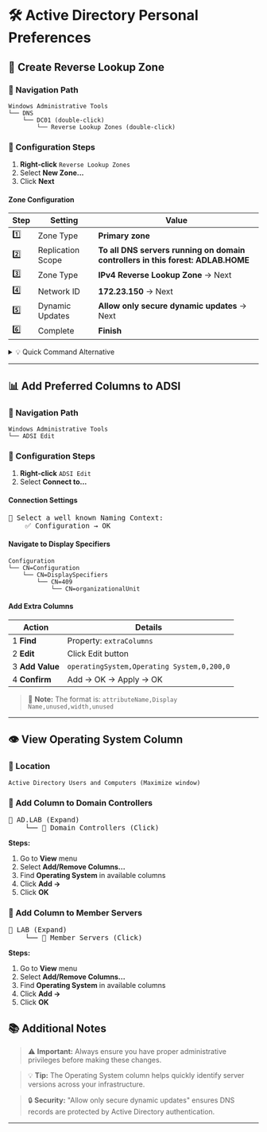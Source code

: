 # 🛠️ Active Directory Personal Preferences

## 🔄 Create Reverse Lookup Zone

### 📍 Navigation Path
```
Windows Administrative Tools
└── DNS
    └── DC01 (double-click)
        └── Reverse Lookup Zones (double-click)
```

### 🔧 Configuration Steps

1. **Right-click** `Reverse Lookup Zones`
2. Select **New Zone...**
3. Click **Next**

#### Zone Configuration
| Step | Setting | Value |
|------|---------|-------|
| 1️⃣ | Zone Type | **Primary zone** |
| 2️⃣ | Replication Scope | **To all DNS servers running on domain controllers in this forest: ADLAB.HOME** |
| 3️⃣ | Zone Type | **IPv4 Reverse Lookup Zone** → Next |
| 4️⃣ | Network ID | **172.23.150** → Next |
| 5️⃣ | Dynamic Updates | **Allow only secure dynamic updates** → Next |
| 6️⃣ | Complete | **Finish** |

<details>
<summary>💡 Quick Command Alternative</summary>

```powershell
Add-DnsServerPrimaryZone -NetworkID "172.23.150.0/24" -ReplicationScope "Forest" -DynamicUpdate "Secure"
```
</details>

---




## 📊 Add Preferred Columns to ADSI

### 📍 Navigation Path
```
Windows Administrative Tools
└── ADSI Edit
```

### 🔧 Configuration Steps

1. **Right-click** `ADSI Edit`
2. Select **Connect to...**

#### Connection Settings
<pre>
📁 Select a well known Naming Context:
    ✅ Configuration → OK
</pre>

#### Navigate to Display Specifiers
```
Configuration
└── CN=Configuration
    └── CN=DisplaySpecifiers
        └── CN=409
            └── CN=organizationalUnit
```

#### Add Extra Columns

| Action | Details |
|--------|---------|
| 1️ **Find** | Property: `extraColumns` |
| 2 **Edit** | Click Edit button |
| 3 **Add Value** | `operatingSystem,Operating System,0,200,0` |
| 4 **Confirm** | Add → OK → Apply → OK |

> 📝 **Note:** The format is: `attributeName,Display Name,unused,width,unused`

---

## 👁️ View Operating System Column

### 📍 Location
```
Active Directory Users and Computers (Maximize window)
```

### 🔧 Add Column to Domain Controllers

<pre>
📁 AD.LAB (Expand)
    └── 📁 Domain Controllers (Click)
</pre>

**Steps:**
1. Go to **View** menu
2. Select **Add/Remove Columns...**
3. Find **Operating System** in available columns
4. Click **Add →**
5. Click **OK**

### 🔧 Add Column to Member Servers

<pre>
📁 LAB (Expand)
    └── 📁 Member Servers (Click)
</pre>

**Steps:**
1. Go to **View** menu
2. Select **Add/Remove Columns...**
3. Find **Operating System** in available columns
4. Click **Add →**
5. Click **OK**



## 📚 Additional Notes

> ⚠️ **Important:** Always ensure you have proper administrative privileges before making these changes.

> 💡 **Tip:** The Operating System column helps quickly identify server versions across your infrastructure.

> 🔒 **Security:** "Allow only secure dynamic updates" ensures DNS records are protected by Active Directory authentication.

---
